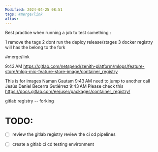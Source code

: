 ```yaml
---
Modified: 2024-04-25 08:51
tags: #merge/link 
alias:
---
```

Best practice when running a job to test something : 

1 remove the tags 
2 dont run the deploy  release/stages
3 docker registry will has the belong to the fork 

#merge/link 

9:43 AM
https://gitlab.com/netspend/zenith-platform/mlops/feature-store/mlop-mic-feature-store-image/container_registry

This is for images
Naman Gautam
9:43 AM
need to jump to another call
Jesús Daniel Becerra Gutiérrez
9:43 AM
Please check this
https://docs.gitlab.com/ee/user/packages/container_registry/

gitlab registry -- forking


# TODO:
- [ ] review the gitlab registry review the ci cd pipelines 
- [ ] create a gitlab ci cd testing environment

